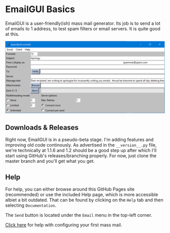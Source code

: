 # EmailGUI Basics

EmailGUI is a user-friendly(ish) mass mail generator.  Its job is to send a lot of emails to 1 address, to test spam filters or email servers.  It is quite good at this.

<div style="text-align:center">
    <!-- sorry about this if you're reading this file as text or offline... -->
    <img src="https://github.com/mishaturnbull/EmailGUI/raw/master/docs/screencap-1.png"/>
</div>

## Downloads & Releases

Right now, EmailGUI is in a pseudo-beta stage.  I'm adding features and improving old code continously.  As advertised in the `__version__.py` file, we're technically at 1.1.6 and 1.2 should be a good step up after which I'll start using GitHub's releases/branching properly.  For now, just clone the master branch and you'll get what you get.

## Help

For help, you can either browse around this GitHub Pages site (recommended) or use the included Help page, which is more accessible albiet a bit outdated.  That can be found by clicking on the `Help` tab and then selecting `Documentation`.

The `Send` button is located under the `Email` menu in the top-left corner.

[Click here][cfg] for help with configuring your first mass mail.

[cfg]: configuration.html "Configuration"
